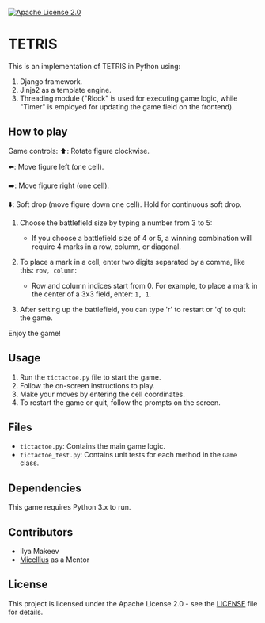 [![Apache License 2.0](https://img.shields.io/badge/License-Apache%202.0-blue.svg)](https://www.apache.org/licenses/LICENSE-2.0)

# TETRIS

This is an implementation of TETRIS in Python using:
1. Django framework.
2. Jinja2 as a template engine.
3. Threading module ("Rlock" is used for executing game logic, while "Timer" is employed for updating the game field on the frontend).

## How to play

Game controls:
⬆️: Rotate figure clockwise.

⬅️: Move figure left (one cell).

➡️: Move figure right (one cell).

⬇️: Soft drop (move figure down one cell). Hold for continuous soft drop.


1. Choose the battlefield size by typing a number from 3 to 5:
    - If you choose a battlefield size of 4 or 5, a winning combination will require 4 marks in a row, column, or diagonal.

2. To place a mark in a cell, enter two digits separated by a comma, like this: `row, column`:
    - Row and column indices start from 0. For example, to place a mark in the center of a 3x3 field, enter: `1, 1`.

3. After setting up the battlefield, you can type 'r' to restart or 'q' to quit the game.

Enjoy the game!

## Usage

1. Run the `tictactoe.py` file to start the game.
2. Follow the on-screen instructions to play.
3. Make your moves by entering the cell coordinates.
4. To restart the game or quit, follow the prompts on the screen.

## Files

- `tictactoe.py`: Contains the main game logic.
- `tictactoe_test.py`: Contains unit tests for each method in the `Game` class.

## Dependencies

This game requires Python 3.x to run.

## Contributors

- Ilya Makeev
- [Micellius](https://github.com/micellius) as a Mentor

## License

This project is licensed under the Apache License 2.0 - see the [LICENSE](LICENSE) file for details.
